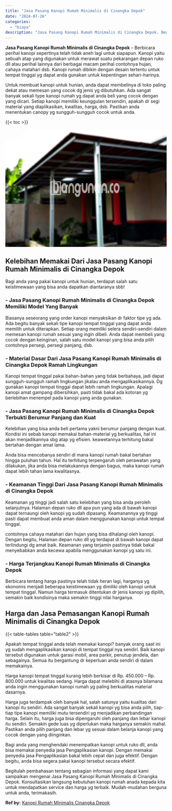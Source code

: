 ```yaml
---
title: "Jasa Pasang Kanopi Rumah Minimalis di Cinangka Depok"
date: "2024-07-26"
categories: 
  - "biaya"
description: "Jasa Pasang Kanopi Rumah Minimalis di Cinangka Depok. Begitulah pembahasan tentang sebagian informasi yang dapat kami sampaikan mengenai Jasa Pasang Kanopi R..."
---
```


**Jasa Pasang Kanopi Rumah Minimalis di Cinangka Depok** – Berbicara perihal kanopi sepertinya telah tidak aneh lagi untuk siapapun. Kanopi yaitu sebuah atap yang digunakan untuk merawat suatu pekarangan depan ruko dll atau perihal lainnya dari berbagai macam perihal contohnya hujan, cahaya matahari dsb. Kanopi rumah dibikin dengan desain tertentu untuk tempat tinggal yg dapat anda gunakan untuk kepentingan sehari-harinya.

Untuk membuat kanopi untuk hunian, anda dapat membelinya di toko paling dekat atau memesan yang cocok dg jenis yg dibutuhkan. Ada sangat banyak sekali type kanopi rumah yg dapat anda beli yang cocok dengan yang dicari. Setiap kanopi memiliki keunggulan tersendiri, apakah dr segi material yang diaplikasikan, kwalitas, harga, dsb. Pastikan anda menentukan canopy yg sungguh-sungguh cocok untuk anda.

{{< toc >}}

![Jasa Pasang Kanopi Rumah Minimalis di Cinangka Depok](/images/harga-kanopi-minimalis-51.png)

## Kelebihan Memakai Dari Jasa Pasang Kanopi Rumah Minimalis di Cinangka Depok

Bagi anda yang pakai kanopi untuk hunian, terdapat salah satu keistimewaan yang bisa anda dapatkan diantaranya sbb!

### \- Jasa Pasang Kanopi Rumah Minimalis di Cinangka Depok Memiliki Model Yang Banyak

Biasanya seseorang yang order kanopi menyaksikan dr faktor tipe yg ada. Ada begitu banyak sekali tipe kanopi tempat tinggal yang dapat anda memilih untuk diterapkan. Setiap orang memiliki selera sendiri-sendiri dalam memesan kanopi rumah sesuai yang ingin dibeli. Anda dapat membeli yang cocok dengan keinginan, salah satu model kanopi yang bisa anda pilih contohnya persegi, persegi panjang, dsb.

### \- Material Dasar Dari Jasa Pasang Kanopi Rumah Minimalis di Cinangka Depok Ramah Lingkungan

Kanopi tempat tinggal pakai bahan-bahan yang tidak berbahaya, jadi dapat sungguh-sungguh ramah lingkungan jikalau anda mengaplikasikannya. Dg gunakan kanopi tempat tinggal dapat lebih ramah lingkungan. Apalagi kanopi amat gampang dibersihkan, pasti tidak bakal ada kotoran yg berlebihan menempel pada kanopi yang anda gunakan.

### \- Jasa Pasang Kanopi Rumah Minimalis di Cinangka Depok Terbukti Berumur Panjang dan Kuat

Kelebihan yang bisa anda beli pertama yakni berumur panjang dengan kuat. Kondisi ini sebab kanopi memakai bahan-material yg berkualitas, hal ini akan menjadikannya sbg atap yg efisien. keawetannya terhitung bakal bertahan dengan amat lama.

Anda bisa mencobanya sendiri di mana kanopi rumah bakal bertahan hingga puluhan tahun. Hal itu terhitung terpengaruh oleh perawatan yang dilakukan, jika anda bisa melakukannya dengan bagus, maka kanopi rumah dapat lebih tahan lama kwalitasnya.

### \- Keamanan Tinggi Dari Jasa Pasang Kanopi Rumah Minimalis di Cinangka Depok

Keamanan yg tinggi jadi salah satu kelebihan yang bisa anda peroleh selanjutnya. Halaman depan ruko dll apa pun yang ada di bawah kanopi dapat ternaungi oleh kanopi yg sudah dipasang. Keamanannya yg tinggi pasti dapat membuat anda aman dalam menggunakan kanopi untuk tempat tinggal.

contohnya cahaya matahari dan hujan yang bisa dihalangi oleh kanopi. Dengan begitu, Halaman depan ruko dll yg terdapat di bawah kanopi dapat terlindungi dg amat baik. Keamanan yang terjamin pastinya tidak bakal menyebabkan anda kecewa apabila menggunakan kanopi yg satu ini.

### \- Harga Terjangkau Kanopi Rumah Minimalis di Cinangka Depok

Berbicara tentang harga pastinya telah tidak heran lagi, harganya yg ekonomis menjadi beberapa keistimewaan yg dimiliki oleh kanopi untuk tempat tinggal. Namun harga termasuk ditentukan dr jenis kanopi yg dipilih, semakin baik kondisinya maka semakin tinggi nilai harganya.

## Harga dan Jasa Pemasangan Kanopi Rumah Minimalis di Cinangka Depok

{{< table-tables table="table2" >}}

Apakah tempat tinggal anda telah memakai kanopi? banyak orang saat ini yg sudah mengaplikasikan kanopi di tempat tinggal nya sendiri. Baik kanopi tersebut digunakan untuk garasi mobil, area parkir, penutup jendela, dan sebagainya. Semua itu bergantung dr keperluan anda sendiri di dalam memakainya.

Harga kanopi tempat tinggal kurang lebih berkisar di Rp. 450.000 – Rp. 800.000 untuk kwalitas sedang. Harga dapat melebihi di atasnya bilamana anda ingin menggunakan kanopi rumah yg paling berkualitas material dasarnya.

Harga juga terdampak oleh banyak hal, salah satunya yaitu kualitas dari kanopi itu sendiri. Ada sangat banyak sekali kanopi yg bisa anda pilih, tiap-tiap tipe kanopi memiliki mutu tersendiri yg menjadikan perbandingan harga. Selain itu, harga juga bisa dipengaruhi oleh panjang dan lebar kanopi itu sendiri. Semakin gede luas yg diperlukan maka harganya semakin mahal. Pastikan anda pilih panjang dan lebar yg sesuai dalam belanja kanopi yang cocok dengan yang diinginkan.

Bagi anda yang menghendaki menempatkan kanopi untuk ruko dll, anda bisa memakai penyedia jasa Pengaplikasian kanopi. Dengan memakai penyedia jasa Pengaplikasian bakal lebih cepat dan juga efektif. Dengan begitu, anda bisa segera pakai kanopi tersebut secara efektif.

Begitulah pembahasan tentang sebagian informasi yang dapat kami sampaikan mengenai Jasa Pasang Kanopi Rumah Minimalis di Cinangka Depok. Konsultasikan langsung kebutuhan kanopi rumah anada kepada kita untuk mendapatkan service dan harga yg terbaik. Mudah-mudahan berguna untuk anda, terimakasih.

**Ref by:**  [Kanopi Rumah Minimalis Cinangka Depok](https://id.wikipedia.org/wiki/Kanopi)
